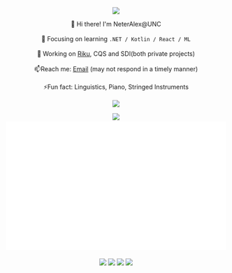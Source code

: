 <p align="center">
        <img align="center" height="130" src="https://github-widgetbox.vercel.app/api/profile?username=neteralex&data=followers,repositories,stars,commits" />
</p>
<p align="center">
       👋 Hi there!  I'm NeterAlex@UNC <br><br> 
       🧭 Focusing on learning <code>.NET / Kotlin / React / ML</code> <br><br>
        🔭 Working on <a href="https://github.com/NeterAlex/Riku">Riku</a>, CQS and SDI(both private projects) <br><br>
        📫Reach me: <a href="neteralex@outlook.com">Email</a> (may not respond in a timely manner) <br><br>
        ⚡Fun fact: Linguistics, Piano, Stringed Instruments
</p>
<p align="center">
        <img align="center" height="180" src="http://github-profile-summary-cards.vercel.app/api/cards/profile-details?username=NeterAlex&theme=github" />
</p>
<p align="center">
        <img  src="https://github-readme-neteralex.vercel.app/api?username=neteralex&show_icons=true&hide_rank=true&theme=transparent&count_private=true&hide_border=true"/>
         <img src="https://raw.githubusercontent.com/NeterAlex/github_stats/master/generated/languages.svg" />
</p>
<p align="center">
        <img align="center" width="450" src="https://github-widgetbox.vercel.app/api/skills?languages=js,ts,java,python,html,css,csharp,kotlin,dart,go,postgresql,mysql,markdown&includeNames=true" />
        <img align="center" width="450" src="https://github-widgetbox.vercel.app/api/skills?frameworks=vue,react,nuxt,next,django,express,electron,flutter,tailwind,dotnetcore,dotnet&includeNames=true" />
        <img align="center" width="450" src="https://github-widgetbox.vercel.app/api/skills?tools=git,docker,redis,nginx,jupyter,gradle,prettier&includeNames=true" />
        <img align="center" width="450" src="https://github-widgetbox.vercel.app/api/skills?libraries=babel,tensorflow&includeNames=true" />
</p>
